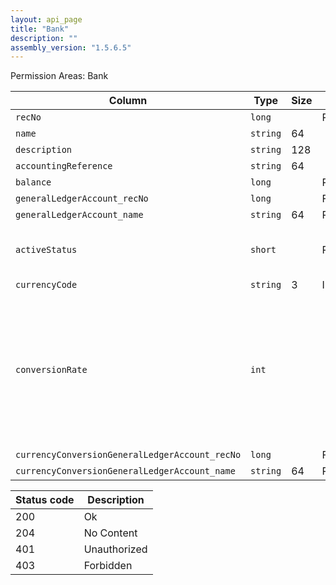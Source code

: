 ```yaml
---
layout: api_page
title: "Bank"
description: ""
assembly_version: "1.5.6.5"
---
```




Permission Areas: Bank

| Column | Type | Size | Flags | Table | Description |
| ------ | ---- | ---- | ----- | ----- | ----------- |
| `recNo` | `long` |  | PKey | `bank` | 
| `name` | `string` | 64 |  | `bank` | 
| `description` | `string` | 128 |  | `bank` | 
| `accountingReference` | `string` | 64 |  | `bank` | 
| `balance` | `long` |  | Required | `bank` | 
| `generalLedgerAccount_recNo` | `long` |  | FKey | `bank` | 
| `generalLedgerAccount_name` | `string` | 64 | ReadOnly | `bank` | 
| `activeStatus` | `short` |  | Required | `bank` | Inactive = 0, Active = 1, Pending = 2
| `currencyCode` | `string` | 3 | InsertOnly | `bank` | 
| `conversionRate` | `int` |  |  | `bank` | Percentage values have an implied 4 digits after the decimal point. A value of 0.2512 == 25.12% is represented as 251200
| `currencyConversionGeneralLedgerAccount_recNo` | `long` |  | FKey | `bank` | 
| `currencyConversionGeneralLedgerAccount_name` | `string` | 64 | ReadOnly | `bank` | 

| Status code | Description |
| ----------- | ----------- |
| 200 | Ok |
| 204 | No Content |
| 401 | Unauthorized |
| 403 | Forbidden |


